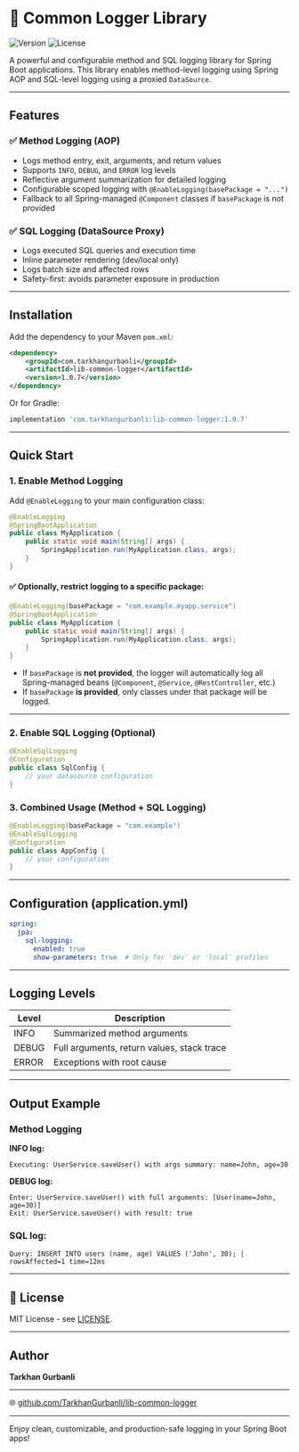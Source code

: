 # 📜 Common Logger Library

![Version](https://img.shields.io/badge/version-v1.0.7-blue) ![License](https://img.shields.io/badge/license-MIT-green)

A powerful and configurable method and SQL logging library for Spring Boot applications. This library enables method-level logging using Spring AOP and SQL-level logging using a proxied `DataSource`.

---

## Features

### ✅ Method Logging (AOP)

- Logs method entry, exit, arguments, and return values
- Supports `INFO`, `DEBUG`, and `ERROR` log levels
- Reflective argument summarization for detailed logging
- Configurable scoped logging with `@EnableLogging(basePackage = "...")`
- Fallback to all Spring-managed `@Component` classes if `basePackage` is not provided

### ✅ SQL Logging (DataSource Proxy)

- Logs executed SQL queries and execution time
- Inline parameter rendering (dev/local only)
- Logs batch size and affected rows
- Safety-first: avoids parameter exposure in production

---

## Installation

Add the dependency to your Maven `pom.xml`:

```xml
<dependency>
    <groupId>com.tarkhangurbanli</groupId>
    <artifactId>lib-common-logger</artifactId>
    <version>1.0.7</version>
</dependency>
```

Or for Gradle:

```groovy
implementation 'com.tarkhangurbanli:lib-common-logger:1.0.7'
```

---

## Quick Start

### 1. Enable Method Logging

Add `@EnableLogging` to your main configuration class:

```java
@EnableLogging
@SpringBootApplication
public class MyApplication {
    public static void main(String[] args) {
        SpringApplication.run(MyApplication.class, args);
    }
}
```

#### ✅ Optionally, restrict logging to a specific package:

```java
@EnableLogging(basePackage = "com.example.myapp.service")
@SpringBootApplication
public class MyApplication {
    public static void main(String[] args) {
        SpringApplication.run(MyApplication.class, args);
    }
}
```

- If `basePackage` is **not provided**, the logger will automatically log all Spring-managed beans (`@Component`, `@Service`, `@RestController`, etc.)
- If `basePackage` **is provided**, only classes under that package will be logged.

---

### 2. Enable SQL Logging (Optional)

```java
@EnableSqlLogging
@Configuration
public class SqlConfig {
    // your datasource configuration
}
```

### 3. Combined Usage (Method + SQL Logging)

```java
@EnableLogging(basePackage = "com.example")
@EnableSqlLogging
@Configuration
public class AppConfig {
    // your configuration
}
```

---

## Configuration (application.yml)

```yaml
spring:
  jpa:
    sql-logging:
      enabled: true
      show-parameters: true  # Only for 'dev' or 'local' profiles
```

---

## Logging Levels

| Level | Description                                |
| ----- | ------------------------------------------ |
| INFO  | Summarized method arguments                |
| DEBUG | Full arguments, return values, stack trace |
| ERROR | Exceptions with root cause                 |

---

## Output Example

### **Method Logging**

**INFO log:**
```
Executing: UserService.saveUser() with args summary: name=John, age=30
```

**DEBUG log:**
```
Enter: UserService.saveUser() with full arguments: [User(name=John, age=30)]
Exit: UserService.saveUser() with result: true
```

### **SQL log:**
```
Query: INSERT INTO users (name, age) VALUES ('John', 30); | rowsAffected=1 time=12ms
```

---

## 📜 License

MIT License - see [LICENSE](LICENSE).

---

## Author

**Tarkhan Gurbanli**

---

🌐 [github.com/TarkhanGurbanli/lib-common-logger](https://github.com/TarkhanGurbanli/lib-common-logger)

---

Enjoy clean, customizable, and production-safe logging in your Spring Boot apps!
